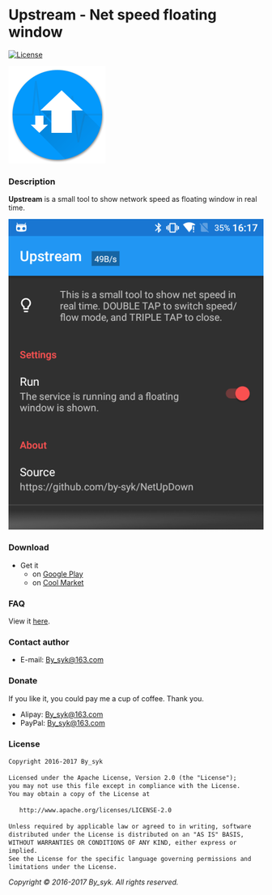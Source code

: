 # Upstream - Net speed floating window

[![License](https://img.shields.io/badge/License-Apache%202.0-yellowgreen.svg)](https://github.com/by-syk/NanoIconPack/blob/master/LICENSE)

![icon.png](art/icon.png)


### Description

**Upstream** is a small tool to show network speed as floating window in real time.

![screenshot.png](art/screenshot.png)


### Download

* Get it
   * on [Google Play](https://play.google.com/store/apps/details?id=com.by_syk.netupdown "Upstream")
   * on [Cool Market](http://www.coolapk.com/apk/com.by_syk.netupdown "Upstream")


### FAQ

View it [here](FAQ.md).


### Contact author

* E-mail: [By_syk@163.com](mailto:By_syk@163.com "By_syk")


### Donate

If you like it, you could pay me a cup of coffee. Thank you.

* Alipay: By_syk@163.com
* PayPal: By_syk@163.com


### License

    Copyright 2016-2017 By_syk

    Licensed under the Apache License, Version 2.0 (the "License");
    you may not use this file except in compliance with the License.
    You may obtain a copy of the License at

       http://www.apache.org/licenses/LICENSE-2.0

    Unless required by applicable law or agreed to in writing, software
    distributed under the License is distributed on an "AS IS" BASIS,
    WITHOUT WARRANTIES OR CONDITIONS OF ANY KIND, either express or implied.
    See the License for the specific language governing permissions and
    limitations under the License.


*Copyright &#169; 2016-2017 By_syk. All rights reserved.*